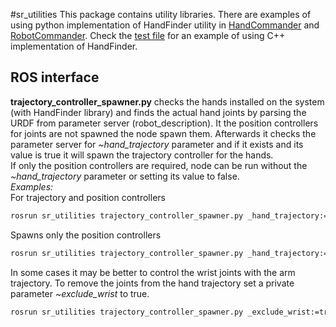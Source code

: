 #sr_utilities
This package contains utility libraries.
There are examples of using python implementation of HandFinder utility in [HandCommander](../sr_robot_commander/doc/tutorial/HandCommander.md) and [RobotCommander](../sr_robot_commander/doc/tutorial/RobotCommander.md).
Check the [test file](test/test_hand_finder.cpp) for an example of using C++ implementation of HandFinder.

## ROS interface
**trajectory_controller_spawner.py** checks the hands installed on the system (with HandFinder library) and finds the actual hand joints by parsing the URDF from parameter server (robot_description). It the position controllers for joints are not spawned the node spawn them. Afterwards it checks the parameter server for *~hand_trajectory* parameter and if it exists and its value is true it will spawn the trajectory controller for the hands.   
If only the position controllers are required, node can be run without the *~hand_trajectory* parameter or setting its value to false.  
*Examples:*  
For trajectory and position controllers  
```bash
rosrun sr_utilities trajectory_controller_spawner.py _hand_trajectory:=true
``` 
Spawns only the position controllers  
```bash
rosrun sr_utilities trajectory_controller_spawner.py _hand_trajectory:=false
```
In some cases it may be better to control the wrist joints with the arm trajectory. 
To remove the joints from the hand trajectory set a private parameter *~exclude_wrist* to true.
```bash
rosrun sr_utilities trajectory_controller_spawner.py _exclude_wrist:=true
